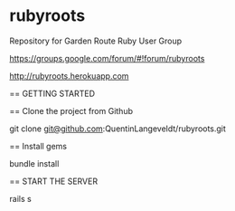 rubyroots
=========

Repository for Garden Route Ruby User Group

https://groups.google.com/forum/#!forum/rubyroots

http://rubyroots.herokuapp.com

== GETTING STARTED

== Clone the project from Github

git clone git@github.com:QuentinLangeveldt/rubyroots.git

== Install gems

bundle install

== START THE SERVER

rails s